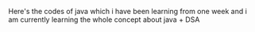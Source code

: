 Here's the codes of java which i have been learning from one week and i am currently learning the whole concept about java + DSA 
